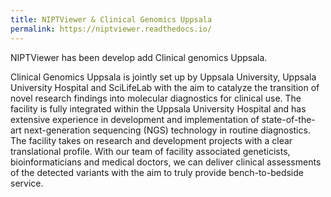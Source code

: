 ```yaml
---
title: NIPTViewer & Clinical Genomics Uppsala
permalink: https://niptviewer.readthedocs.io/
---
```

NIPTViewer has been develop add Clinical genomics Uppsala.

Clinical Genomics Uppsala is jointly set up by Uppsala University, Uppsala University Hospital and SciLifeLab with the aim to catalyze the transition of novel research findings into molecular diagnostics for clinical use. The facility is fully integrated within the Uppsala University Hospital and has extensive experience in development and implementation of state-of-the-art next-generation sequencing (NGS) technology in routine diagnostics. The facility takes on research and development projects with a clear translational profile. With our team of facility associated geneticists, bioinformaticians and medical doctors, we can deliver clinical assessments of the detected variants with the aim to truly provide bench-to-bedside service.

